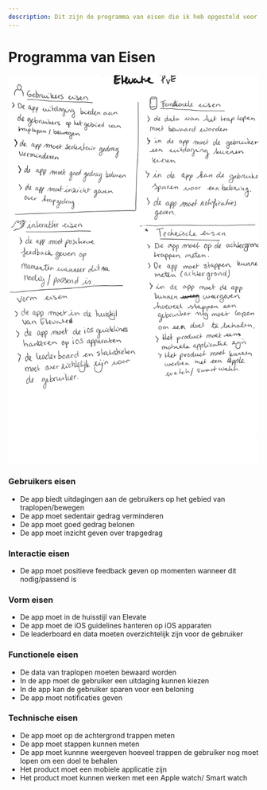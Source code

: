 ```yaml
---
description: Dit zijn de programma van eisen die ik heb opgesteld voor Elevate.
---
```


# Programma van Eisen

![Afbeelding 135](../.gitbook/assets/scannable-document-7-on-8-jun-2019-at-20_18_54.png)

### Gebruikers eisen

* De app biedt uitdagingen aan de gebruikers op het gebied van traplopen/bewegen
* De app moet sedentair gedrag verminderen
* De app moet goed gedrag belonen
* De app moet inzicht geven over trapgedrag

### Interactie eisen

* De app moet positieve feedback geven op momenten wanneer dit nodig/passend is

### Vorm eisen

* De app moet in de huisstijl van Elevate
* De app moet de iOS guidelines hanteren op iOS apparaten
* De leaderboard en data moeten overzichtelijk zijn voor de gebruiker

### Functionele eisen

* De data van traplopen moeten bewaard worden
* In de app moet de gebruiker een uitdaging kunnen kiezen
* In de app kan de gebruiker sparen voor een beloning
* De app moet notificaties geven

### Technische eisen

* De app moet op de achtergrond trappen meten
* De app moet stappen kunnen meten
* De app moet kunnne weergeven hoeveel trappen de gebruiker nog moet lopen om een doel te behalen
* Het product moet een mobiele applicatie zijn
* Het product moet kunnen werken met een Apple watch/ Smart watch

